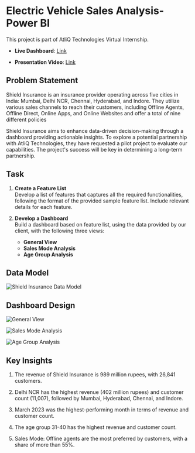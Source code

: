 # Electric Vehicle Sales Analysis-Power BI

This project is part of AtliQ Technologies Virtual Internship.

- **Live Dashboard**: [Link](https://app.powerbi.com/view?r=eyJrIjoiNDc2ZjcxMDMtN2M0Ni00NDk2LWI3OTYtZDU3ZTA4YTI0ZGQxIiwidCI6ImM2ZTU0OWIzLTVmNDUtNDAzMi1hYWU5LWQ0MjQ0ZGM1YjJjNCJ9)

- **Presentation Video**: [Link](https://www.youtube.com/watch?v=IBrQQm5SGDg&t=173s)

## Problem Statement

Shield Insurance is an insurance provider operating across five cities in India: Mumbai, Delhi NCR, Chennai, Hyderabad, and Indore. 
They utilize various sales channels to reach their customers, including Offline Agents, Offline Direct, Online Apps, and Online Websites and offer a total of nine different policies

Shield Insurance aims to enhance data-driven decision-making through a dashboard providing actionable insights. To explore a potential partnership with AtliQ Technologies, they have requested a pilot project to evaluate our capabilities. The project's success will be key in determining a long-term partnership.

## Task

1. **Create a Feature List**  
   Develop a list of features that captures all the required functionalities, following the format of the provided sample feature list. Include relevant details for each feature.

2. **Develop a Dashboard**  
   Build a dashboard based on feature list, using the data provided by our client, with the following three views:
   - **General View**
   - **Sales Mode Analysis**
   - **Age Group Analysis**

## Data Model

![Shield Insurance Data Model](https://github.com/user-attachments/assets/07fa43a5-c0b8-4d4d-889a-2a6eac55dda1)

## Dashboard Design

![General View](https://github.com/user-attachments/assets/45644d02-55bd-4a5b-b56c-4f157e0de4e7)

![Sales Mode Analysis](https://github.com/user-attachments/assets/9bbe38c6-ae9a-4d8f-89a5-df277e11db39)

![Age Group Analysis](https://github.com/user-attachments/assets/e10c868e-4993-4191-b22a-2945d1b15481)

## Key Insights

1. The revenue of Shield Insurance is 989 million rupees, with 26,841 customers.

2. Delhi NCR has the highest revenue (402 million rupees) and customer count (11,007), followed by Mumbai, Hyderabad, Chennai, and Indore.

3. March 2023 was the highest-performing month in terms of revenue and customer count.

4. The age group 31-40 has the highest revenue and customer count.

5. Sales Mode: Offline agents are the most preferred by customers, with a share of more than 55%.
